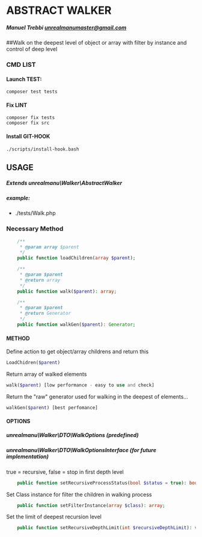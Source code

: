 # ABSTRACT WALKER
##### Manuel Trebbi <unrealmanumaster@gmail.com>

##Walk on the deepest level of object or array with filter by instance and control of deep level

### CMD LIST
#### Launch TEST:
```
composer test tests
```
#### Fix LINT
```
composer fix tests
composer fix src
```
#### Install GIT-HOOK
```
./scripts/install-hook.bash
```

## USAGE
##### Extends unrealmanu\Walker\AbstractWalker
##### example: 

- ./tests/Walk.php

### Necessary Method
```php
    /**
     * @param array $parent
     */
    public function loadChildren(array $parent);

    /**
     * @param $parent
     * @return array
     */
    public function walk($parent): array;

    /**
     * @param $parent
     * @return Generator
     */
    public function walkGen($parent): Generator;
```
#### METHOD

Define action to get object/array childrens and return this
```php
LoadChidren($parent)
```


Return array of walked elements
```php
walk($parent) [low performance - easy to use and check]
```

Return the "raw" generator used for walking in the deepest of elements... 
```php
walkGen($parent) [best perfomance]
```

#### OPTIONS
##### unrealmanu\Walker\DTO\WalkOptions (predefined)
##### unrealmanu\Walker\DTO\WalkOptionsInterface (for future implementation)

true = recursive, false = stop in first depth level
```php
    public function setRecursiveProcessStatus(bool $status = true): bool;
```
Set Class instance for filter the children in walking process
```php
    public function setFilterInstance(array $class): array;
```
Set the limit of deepest recursion level
```php
    public function setRecursiveDepthLimit(int $recursiveDepthLimit): void;
```




